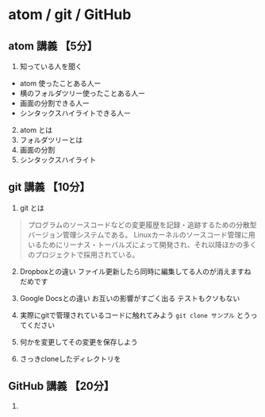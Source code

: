 # atom / git / GitHub

## atom 講義 【5分】
1. 知っている人を聞く
  * atom 使ったことある人ー
  * 横のフォルダツリー使ったことある人ー
  * 画面の分割できる人ー
  * シンタックスハイライトできる人ー

2. atom とは
3. フォルダツリーとは
4. 画面の分割
5. シンタックスハイライト


## git 講義 【10分】
1. git とは
> プログラムのソースコードなどの変更履歴を記録・追跡するための分散型バージョン管理システムである。
> Linuxカーネルのソースコード管理に用いるためにリーナス・トーバルズによって開発され、それ以降ほかの多くのプロジェクトで採用されている。

2. Dropboxとの違い
  ファイル更新したら同時に編集してる人のが消えますね
    だめです

3. Google Docsとの違い
  お互いの影響がすごく出る
    テストもクソもない

4. 実際にgitで管理されているコードに触れてみよう
`git clone サンプル` とうってください

5. 何かを変更してその変更を保存しよう
  1. さっきcloneしたディレクトリを



## GitHub 講義 【20分】
1.
